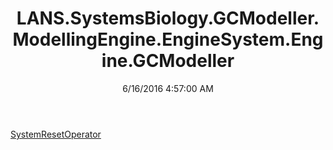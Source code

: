 ﻿---
title: LANS.SystemsBiology.GCModeller.ModellingEngine.EngineSystem.Engine.GCModeller
date: 6/16/2016 4:57:00 AM
---

[SystemResetOperator](T-LANS.SystemsBiology.GCModeller.ModellingEngine.EngineSystem.Engine.GCModeller.SystemResetOperator.html)
